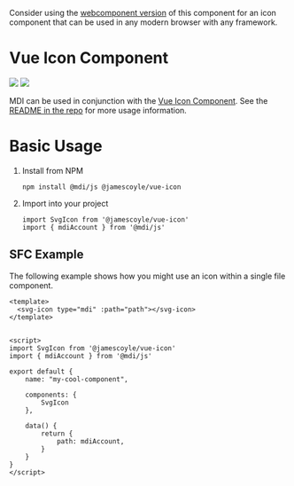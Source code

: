 Consider using the [webcomponent version](https://github.com/JamesCoyle/svg-icon) of this component for an icon component that can be used in any modern browser with any framework.

# Vue Icon Component

[![](https://chips.james-coyle.now.sh/npm/version/@jamescoyle/vue-icon)](https://www.npmjs.com/package/@jamescoyle/vue-icon)
[![](https://chips.james-coyle.now.sh/npm/downloads/@jamescoyle/vue-icon)](https://www.npmjs.com/package/@jamescoyle/vue-icon)

MDI can be used in conjunction with the [Vue Icon Component](https://www.npmjs.com/package/@jamescoyle/vue-icon). See the [README in the repo](https://www.npmjs.com/package/@jamescoyle/vue-icon) for more usage information. 

# Basic Usage

1. Install from NPM
   ```
   npm install @mdi/js @jamescoyle/vue-icon
   ```

2. Import into your project
   ``` 
   import SvgIcon from '@jamescoyle/vue-icon'
   import { mdiAccount } from '@mdi/js'
   ```

## SFC Example
The following example shows how you might use an icon within a single file component.

```
<template>
  <svg-icon type="mdi" :path="path"></svg-icon>
</template>


<script>
import SvgIcon from '@jamescoyle/vue-icon'
import { mdiAccount } from '@mdi/js'

export default {
	name: "my-cool-component",

	components: {
		SvgIcon
	},

	data() {
		return {
	  		path: mdiAccount,
		}
	}
}
</script>
```
